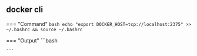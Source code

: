 ## docker cli

=== "Command"
    ```bash
    echo "export DOCKER_HOST=tcp://localhost:2375" >> ~/.bashrc && source ~/.bashrc
    ```

=== "Output"
    ```bash

    ```
